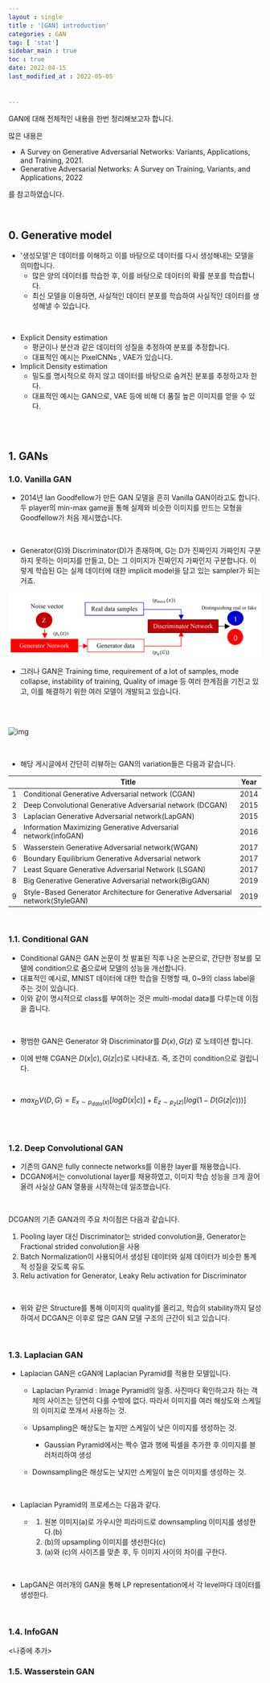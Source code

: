 ```yaml
---
layout : single
title : '[GAN] introduction'
categories : GAN
tag: [ 'stat']
sidebar_main : true
toc : true
date: 2022-04-15
last_modified_at : 2022-05-05


---
```




GAN에 대해 전체적인 내용을 한번 정리해보고자 합니다.



많은 내용은 



- A Survey on Generative Adversarial Networks: Variants, Applications, and Training, 2021. 
- Generative Adversarial Networks: A Survey on Training, Variants, and Applications, 2022

를 참고하였습니다.



<br>



## 0. Generative model

- '생성모델'은 데이터를 이해하고 이를 바탕으로 데이터를 다시 생성해내는 모델을 의미합니다.
  -  많은 양의 데이터를 학습한 후, 이를 바탕으로 데이터의 확률 분포를 학습합니다. 
  - 최신 모델을 이용하면, 사실적인 데이터 분포를 학습하여 사실적인 데이터를 생성해낼 수 있습니다.

<br>



- Explicit Density estimation
  - 평균이나 분산과 같은 데이터의 성질을 추정하여 분포를 추정합니다. 
  - 대표적인 예시는 PixelCNNs , VAE가 있습니다. 
- Implicit Density estimation
  - 밀도를 명시적으로 하지 않고 데이터를 바탕으로 숨겨진 분포를 추정하고자 한다.
  - 대표적인 예시는 GAN으로, VAE 등에 비해 더 품질 높은 이미지를 얻을 수 있다.





<br>

<Br>



## 1. GANs



### 1.0. Vanilla GAN

- 2014년 Ian Goodfellow가 만든 GAN 모델을 흔히 Vanilla GAN이라고도 합니다. 두 player의 min-max game을 통해 실제와 비슷한 이미지를 만드는 모형을 Goodfellow가 처음 제시했습니다.

<br>

- Generator(G)와 Discriminator(D)가 존재하며, G는 D가 진짜인지 가짜인지 구분하지 못하는 이미지를 만들고, D는 그 이미지가 진짜인지 가짜인지 구분합니다. 이렇게 학습된 G는 실제 데이터에 대한 implicit model을 담고 있는 sampler가 되는거죠.



![image-20220820225831735](https://raw.githubusercontent.com/whatsdata/assets/main/img/2022-08/image-20220820225831735.png)



- 그러나 GAN은  Training time, requirement of a lot of samples, mode collapse, instability of training, Quality of image 등 여러 한계점을 기진고 있고, 이를 해결하기 위한 여러 모델이 개발되고 있습니다.

<br>

<br>

![img](https://blog.kakaocdn.net/dn/sNghV/btrror6EfDH/U0FKE9JJPIii8jlbAKqNB1/img.png)

<br>

- 해당 게시글에서 간단히 리뷰하는 GAN의 variation들은 다음과 같습니다. 

|      | Title                                                        | Year |
| ---- | ------------------------------------------------------------ | ---- |
| 1    | Conditional Generative Adversarial network (CGAN)            | 2014 |
| 2    | Deep Convolutional Generative Adversarial network (DCGAN)    | 2015 |
| 3    | Laplacian Generative Adversarial network(LapGAN)             | 2015 |
| 4    | Information Maximizing Generative Adversarial network(infoGAN) | 2016 |
| 5    | Wasserstein Generative Adversarial network(WGAN)             | 2017 |
| 6    | Boundary Equilibrium Generative Adversarial network          | 2017 |
| 7    | Least Square Generative Adversarial Network (LSGAN)          | 2017 |
| 8    | Big Generative Generative Adversarial network(BigGAN)        | 2019 |
| 9    | Style-Based Generator Architecture for Generative Adversarial network(StyleGAN) | 2019 |

<br>

### 1.1. Conditional GAN



- Conditional GAN은 GAN 논문이 첫 발표된 직후 나온 논문으로, 간단한 정보를 모델에 condition으로 줌으로써 모델의 성능을 개선합니다. 
- 대표적인 예시로, MNIST 데이터에 대한 학습을 진행할 때, 0~9의 class label을 주는 것이 있습니다.
- 이와 같이 명시적으로 class를 부여하는 것은 multi-modal data를 다루는데 이점을 줍니다.



<br>

- 평범한 GAN은 Generator 와 Discriminator를 $D(x) , G(z)$ 로 노테이션 합니다. 

- 이에 반해 CGAN은 $D(x|c) , G(z|c)$로 나타내죠. 즉, 조건이 condition으로 걸립니다. 

  

<br>

- $max_D V(D,G) = E_{x \sim p_{data}(x)} [log D(x|c)]  + E_{z \sim p_z (z) } [log(1-D(G(z|c)))]$

<Br>

<br>



### 1.2. Deep Convolutional GAN



- 기존의 GAN은 fully connecte networks를 이용한 layer를 채용했습니다.
- DCGAN에서는 convolutional layer를 채용하였고, 이미지 학습 성능을 크게 끌어올려 사실상 GAN 열풍을 시작하는데 일조했습니다. 

<br>

DCGAN의 기존 GAN과의 주요 차이점은 다음과 같습니다.



1. Pooling layer 대신 Discriminator는 strided convolution을, Generator는 Fractional strided convolution을 사용
2. Batch Normalization이 사용되어서 생성된 데이터와 실제 데이터가 비슷한 통계적 성질을 갖도록 유도
3. Relu activation for Generator, Leaky Relu activation for Discriminator

<br>

- 위와 같은 Structure를 통해 이미지의 quality를 올리고, 학습의 stability까지 달성하여서 DCGAN은 이후로 많은 GAN 모델 구조의 근간이 되고 있습니다. 





<br>

### 1.3. Laplacian GAN



- Laplacian GAN은 cGAN에 Laplacian Pyramid를 적용한 모델입니다. 

  - Laplacian Pyramid : Image Pyramid의 일종. 사진마다 확인하고자 하는 객체의 사이즈는 당연히 다를 수밖에 없다. 따라서 이미지를 여러 해상도와 스케일의 이미지로 쪼개서 사용하는 것.

  - Upsampling은 해상도는 높지만 스케일이 낮은 이미지를 생성하는 것.

    - Gaussian Pyramid에서는 짝수 열과 행에 픽셀을 추가한 후 이미지를 블러처리하여 생성

  - Downsampling은 해상도는 낮지만 스케일이 높은 이미지를 생성하는 것.

    <br>

- Laplacian Pyramid의 프로세스는 다음과 같다.
  - 1. 원본 이미지(a)로 가우시안 피라미드로 downsampling 이미지를 생성한다.(b)
    2. (b)의 upsampling 이미지를 생선한다(c)
    3. (a)와 (c)의 사이즈를 맞춘 후, 두 이미지 사이의 차이를 구한다.

<br>

- LapGAN은 여러개의 GAN을 통해 LP representation에서 각 level마다 데이터를 생성한다. 





<br>

### 1.4. InfoGAN



<나중에 추가>



### 1.5. Wasserstein GAN











































